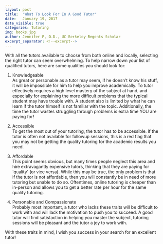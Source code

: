 ```yaml
---
layout: post
title:  "What To Look For In A Good Tutor"
date:   January 19, 2017
date_visible: true
categories: Tutoring
img: books.jpg
author: Jennifer P, O.D., UC Berkeley Regents Scholar
excerpt_separator: <!--excerpt-->
---
```

With all the tutors available to choose from both online and locally, selecting the right tutor can seem overwhelming. To help narrow down your list of qualified tutors, here are some qualities you should look for:

<!--excerpt-->

1. Knowledgeable <br>
As great or personable as a tutor may seem, if he doesn't know his stuff, it will be impossible for him to help you improve academically. To tutor effectively requires a high level mastery of the subject at hand, and especially for explaining the more difficult problems that the typical student may have trouble with. A student also is limited by what he can learn if the tutor himself is not familiar with the topic. Additionally, the time the tutor wastes struggling through problems is extra time YOU are paying for!

2. Accessible <br>
To get the most out of your tutoring, the tutor has to be accessible. If the tutor is often not available for followup sessions, this is a red flag that you may not be getting the quality tutoring for the academic results you need.

3. Affordable <br>
This point seems obvious, but many times people neglect this area and hire extravagantly expensive tutors, thinking that they are paying for 'quality' (or vice versa). While this may be true, the only problem is that if the tutor is not affordable, then you will constantly be in need of more tutoring but unable to do so. Oftentimes, online tutoring is cheaper than in-person and allows you to get a better rate per hour for the same quality tutoring.

4. Personable and Compassionate <br>
Probably most important, a tutor who lacks these traits will be difficult to work with and will lack the motivation to push you to succeed. A good tutor will find satisfaction in helping you master the subject, tutoring sessions will be pleasant and the tutor a joy to work with.

With these traits in mind, I wish you success in your search for an excellent tutor!
